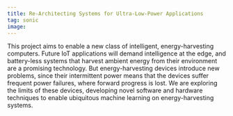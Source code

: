 ```yaml
---
title: Re-Architecting Systems for Ultra-Low-Power Applications
tag: sonic
image:
---
```


This project aims to enable a new class of intelligent, energy-harvesting computers. Future IoT applications will demand intelligence at the edge, and battery-less systems that harvest ambient energy from their environment are a promising technology. But energy-harvesting devices introduce new problems, since their intermittent power means that the devices suffer frequent power failures, where forward progress is lost. We are exploring the limits of these devices, developing novel software and hardware techniques to enable ubiquitous machine learning on energy-harvesting systems.